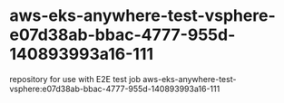 # aws-eks-anywhere-test-vsphere-e07d38ab-bbac-4777-955d-140893993a16-111
repository for use with E2E test job aws-eks-anywhere-test-vsphere:e07d38ab-bbac-4777-955d-140893993a16-111

